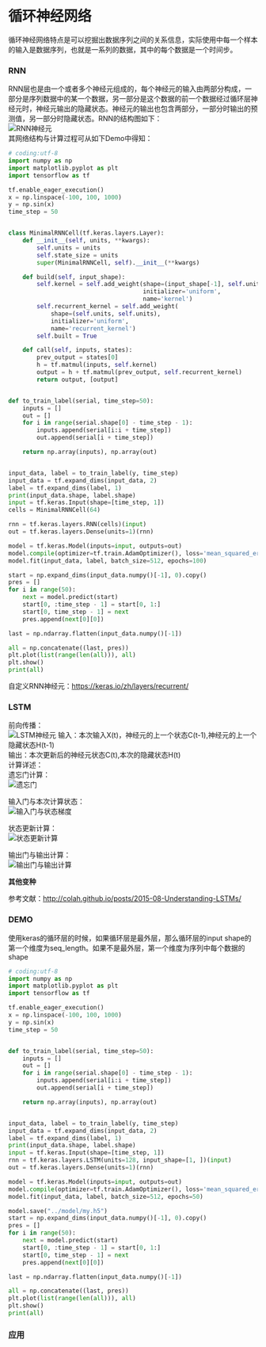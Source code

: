 循环神经网络
====
循环神经网络特点是可以挖掘出数据序列之间的关系信息，实际使用中每一个样本的输入是数据序列，也就是一系列的数据，其中的每个数据是一个时间步。

### RNN
RNN层也是由一个或者多个神经元组成的，每个神经元的输入由两部分构成，一部分是序列数据中的某一个数据，另一部分是这个数据的前一个数据经过循环层神经元时，神经元输出的隐藏状态。神经元的输出也包含两部分，一部分时输出的预测值，另一部分时隐藏状态。RNN的结构图如下：<br>
![RNN神经元](/docs/ml/images/12-6.jpg)<br>
其网络结构与计算过程可从如下Demo中得知：<br>
```Python
# coding:utf-8
import numpy as np
import matplotlib.pyplot as plt
import tensorflow as tf

tf.enable_eager_execution()
x = np.linspace(-100, 100, 1000)
y = np.sin(x)
time_step = 50


class MinimalRNNCell(tf.keras.layers.Layer):
    def __init__(self, units, **kwargs):
        self.units = units
        self.state_size = units
        super(MinimalRNNCell, self).__init__(**kwargs)

    def build(self, input_shape):
        self.kernel = self.add_weight(shape=(input_shape[-1], self.units),
                                      initializer='uniform',
                                      name='kernel')
        self.recurrent_kernel = self.add_weight(
            shape=(self.units, self.units),
            initializer='uniform',
            name='recurrent_kernel')
        self.built = True

    def call(self, inputs, states):
        prev_output = states[0]
        h = tf.matmul(inputs, self.kernel)
        output = h + tf.matmul(prev_output, self.recurrent_kernel)
        return output, [output]


def to_train_label(serial, time_step=50):
    inputs = []
    out = []
    for i in range(serial.shape[0] - time_step - 1):
        inputs.append(serial[i:i + time_step])
        out.append(serial[i + time_step])

    return np.array(inputs), np.array(out)


input_data, label = to_train_label(y, time_step)
input_data = tf.expand_dims(input_data, 2)
label = tf.expand_dims(label, 1)
print(input_data.shape, label.shape)
input = tf.keras.Input(shape=[time_step, 1])
cells = MinimalRNNCell(64)

rnn = tf.keras.layers.RNN(cells)(input)
out = tf.keras.layers.Dense(units=1)(rnn)

model = tf.keras.Model(inputs=input, outputs=out)
model.compile(optimizer=tf.train.AdamOptimizer(), loss='mean_squared_error')
model.fit(input_data, label, batch_size=512, epochs=100)

start = np.expand_dims(input_data.numpy()[-1], 0).copy()
pres = []
for i in range(50):
    next = model.predict(start)
    start[0, :time_step - 1] = start[0, 1:]
    start[0, time_step - 1] = next
    pres.append(next[0][0])

last = np.ndarray.flatten(input_data.numpy()[-1])

all = np.concatenate((last, pres))
plt.plot(list(range(len(all))), all)
plt.show()
print(all)

```


自定义RNN神经元：https://keras.io/zh/layers/recurrent/

### LSTM
前向传播：<br>
![LSTM神经元](/docs/ml/images/12-1.jpg)
输入：本次输入X(t)，神经元的上一个状态C(t-1),神经元的上一个隐藏状态H(t-1)<br>
输出：本次更新后的神经元状态C(t),本次的隐藏状态H(t)<br>
计算详述：<br>
遗忘门计算：<br>
![遗忘门](/docs/ml/images/12-2.jpg)<br>

输入门与本次计算状态：<br>
![输入门与状态梯度](/docs/ml/images/12-3.jpg)<br>

状态更新计算：<br>
![状态更新计算](/docs/ml/images/12-4.jpg)<br>

输出门与输出计算：<br>
![输出门与输出计算](/docs/ml/images/12-5.jpg)<br>

**其他变种**


参考文献：http://colah.github.io/posts/2015-08-Understanding-LSTMs/
### DEMO
使用keras的循环层的时候，如果循环层是最外层，那么循环层的input shape的第一个维度为seq_length。如果不是最外层，第一个维度为序列中每个数据的shape
```Python
# coding:utf-8
import numpy as np
import matplotlib.pyplot as plt
import tensorflow as tf

tf.enable_eager_execution()
x = np.linspace(-100, 100, 1000)
y = np.sin(x)
time_step = 50


def to_train_label(serial, time_step=50):
    inputs = []
    out = []
    for i in range(serial.shape[0] - time_step - 1):
        inputs.append(serial[i:i + time_step])
        out.append(serial[i + time_step])

    return np.array(inputs), np.array(out)


input_data, label = to_train_label(y, time_step)
input_data = tf.expand_dims(input_data, 2)
label = tf.expand_dims(label, 1)
print(input_data.shape, label.shape)
input = tf.keras.Input(shape=[time_step, 1])
rnn = tf.keras.layers.LSTM(units=128, input_shape=[1, ])(input)
out = tf.keras.layers.Dense(units=1)(rnn)

model = tf.keras.Model(inputs=input, outputs=out)
model.compile(optimizer=tf.train.AdamOptimizer(), loss='mean_squared_error')
model.fit(input_data, label, batch_size=512, epochs=50)

model.save("../model/my.h5")
start = np.expand_dims(input_data.numpy()[-1], 0).copy()
pres = []
for i in range(50):
    next = model.predict(start)
    start[0, :time_step - 1] = start[0, 1:]
    start[0, time_step - 1] = next
    pres.append(next[0][0])

last = np.ndarray.flatten(input_data.numpy()[-1])

all = np.concatenate((last, pres))
plt.plot(list(range(len(all))), all)
plt.show()
print(all)
```
### 应用
